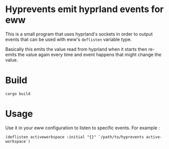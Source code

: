 Hyprevents emit hyprland events for eww
========================================

This is a small program that uses hyprland's sockets in order to output events that can be used with eww's `deflisten` variable type.

Basically this emits the value read from hyprland when it starts then re-emits the value again every time and event happens that might change the value.


Build
=====

`cargo build`

Usage
=====

Use it in your eww configuration to listen to specific events. For example :

``(deflisten activeworkspace :initial "{}" `/path/to/hyprevents active-workspace`)``